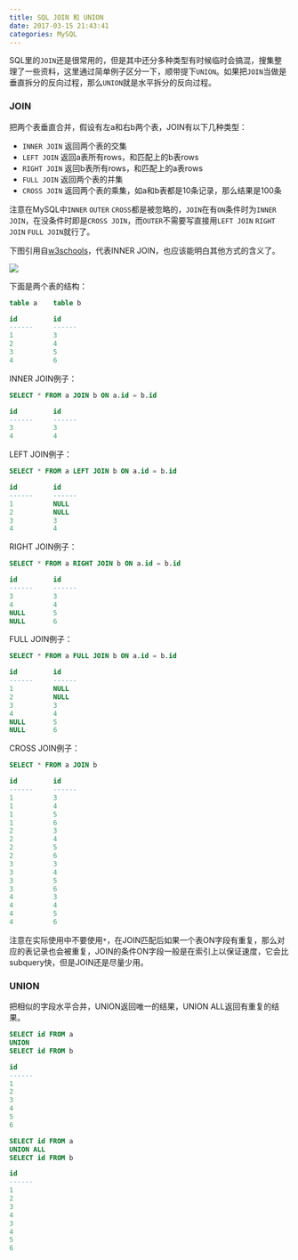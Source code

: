 ```yaml
---
title: SQL JOIN 和 UNION
date: 2017-03-15 21:43:41
categories: MySQL
---
```


SQL里的`JOIN`还是很常用的，但是其中还分多种类型有时候临时会搞混，搜集整理了一些资料，这里通过简单例子区分一下，顺带提下`UNION`。如果把`JOIN`当做是垂直拆分的反向过程，那么`UNION`就是水平拆分的反向过程。

<!-- more -->

### JOIN

把两个表垂直合并，假设有左a和右b两个表，JOIN有以下几种类型：

- `INNER JOIN` 返回两个表的交集
- `LEFT JOIN` 返回a表所有rows，和匹配上的b表rows
- `RIGHT JOIN` 返回b表所有rows，和匹配上的a表rows
- `FULL JOIN` 返回两个表的并集
- `CROSS JOIN` 返回两个表的乘集，如a和b表都是10条记录，那么结果是100条

注意在MySQL中`INNER` `OUTER` `CROSS`都是被忽略的，`JOIN`在有`ON`条件时为`INNER JOIN`，在没条件时即是`CROSS JOIN`，而`OUTER`不需要写直接用`LEFT JOIN` `RIGHT JOIN` `FULL JOIN`就行了。

下图引用自[w3schools](https://www.w3schools.com/sql/sql_join_inner.asp)，代表INNER JOIN，也应该能明白其他方式的含义了。

![](https://www.w3schools.com/sql/img_innerjoin.gif)

下面是两个表的结构：

 ``` sql
table a    table b

id         id
------     ------
1          3
2          4
3          5
4          6
 ```

INNER JOIN例子：

```sql
SELECT * FROM a JOIN b ON a.id = b.id

id         id
------     ------
3          3
4          4
```

LEFT JOIN例子：

``` sql
SELECT * FROM a LEFT JOIN b ON a.id = b.id

id         id
------     ------
1          NULL
2          NULL
3          3
4          4
```

RIGHT JOIN例子：

```sql
SELECT * FROM a RIGHT JOIN b ON a.id = b.id

id         id
------     ------
3          3
4          4
NULL       5
NULL       6
```

FULL JOIN例子：

``` sql
SELECT * FROM a FULL JOIN b ON a.id = b.id

id         id
------     ------
1          NULL
2          NULL
3          3
4          4
NULL       5
NULL       6
```

CROSS JOIN例子：

``` sql
SELECT * FROM a JOIN b

id         id
------     ------
1          3
1          4
1          5
1          6
2          3
2          4
2          5
2          6
3          3
3          4
3          5
3          6
4          3
4          4
4          5
4          6
```

注意在实际使用中不要使用`*`，在JOIN匹配后如果一个表ON字段有重复，那么对应的表记录也会被重复，JOIN的条件ON字段一般是在索引上以保证速度，它会比subquery快，但是JOIN还是尽量少用。

### UNION

把相似的字段水平合并，UNION返回唯一的结果，UNION ALL返回有重复的结果。

``` sql
SELECT id FROM a
UNION
SELECT id FROM b

id         
------
1
2
3
4
5
6

SELECT id FROM a
UNION ALL
SELECT id FROM b

id         
------
1
2
3
4
3
4
5
6
```

